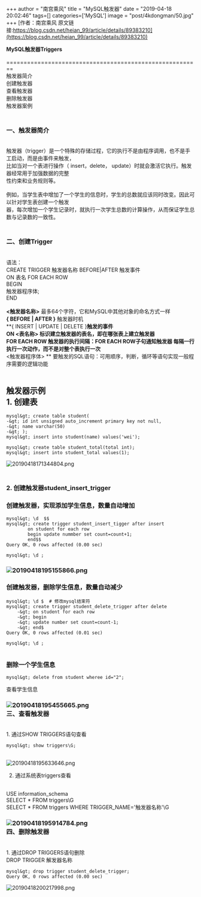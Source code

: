 +++
author = "南宫乘风"
title = "MySQL触发器"
date = "2019-04-18 20:02:46"
tags=[]
categories=['MySQL']
image = "post/4kdongman/50.jpg"
+++
[作者：南宫乘风   原文链接:https://blog.csdn.net/heian_99/article/details/89383210](https://blog.csdn.net/heian_99/article/details/89383210)

**MySQL触发器Triggers**<br><br> ========================================================<br> 触发器简介<br> 创建触发器<br> 查看触发器<br> 删除触发器<br> 触发器案例

### <br> 一、触发器简介

<br> 触发器（trigger）是一个特殊的存储过程，它的执行不是由程序调用，也不是手工启动，而是由事件来触发，<br> 比如当对一个表进行操作（ insert，delete， update）时就会激活它执行。触发器经常用于加强数据的完整<br> 性约束和业务规则等。<br><br> 例如，当学生表中增加了一个学生的信息时，学生的总数就应该同时改变。因此可以针对学生表创建一个触发<br> 器，每次增加一个学生记录时，就执行一次学生总数的计算操作，从而保证学生总数与记录数的一致性。

### <br> 二、创建Trigger

<br>语法：<br> CREATE TRIGGER 触发器名称 BEFORE|AFTER 触发事件<br> ON 表名 FOR EACH ROW<br> BEGIN<br> 触发器程序体;<br> END<br><br>**&lt;触发器名称&gt;** 最多64个字符，它和MySQL中其他对象的命名方式一样<br>**{ BEFORE | AFTER }** 触发器时机<br>**{ INSERT | UPDATE | DELETE }**触发的事件<br>**ON &lt;表名称&gt;** 标识建立触发器的表名，即在哪张表上建立触发器<br>**FOR EACH ROW** 触发器的执行间隔：FOR EACH ROW子句通知触发器 每隔一行<br> 执行一次动作，而不是对整个表执行一次<br>**&lt;触发器程序体&gt; ** 要触发的SQL语句：可用顺序，判断，循环等语句实现一般程序需要的逻辑功能<br>  

## 触发器示例<br> 1. 创建表

```
mysql&gt; create table student(
-&gt; id int unsigned auto_increment primary key not null,
-&gt; name varchar(50)
-&gt; );
mysql&gt; insert into student(name) values('wei');

mysql&gt; create table student_total(total int);
mysql&gt; insert into student_total values(1);

```

![20190418171344804.png](https://img-blog.csdnimg.cn/20190418171344804.png)

### <br> 2. 创建触发器student_insert_trigger

### 创建触发器，实现添加学生信息，数量自动增加

```
mysql&gt; \d  $$
mysql&gt; create trigger student_insert_tigger after insert
		on student for each row 
		begin update nummber set count=count+1; 
		end$$
Query OK, 0 rows affected (0.00 sec)

mysql&gt; \d ;
```

### ![20190418195155866.png](https://img-blog.csdnimg.cn/20190418195155866.png)

### 创建触发器，删除学生信息，数量自动减少

```
mysql&gt; \d $  # 修改mysql结束符
mysql&gt; create trigger student_delete_trigger after delete
    -&gt; on student for each row
    -&gt; begin
    -&gt; update number set count=count-1;
    -&gt; end$
Query OK, 0 rows affected (0.01 sec)

mysql&gt; \d ;  


```

### 删除一个学生信息

```
mysql&gt; delete from student wheree id="2";
```

查看学生信息

### ![20190418195455665.png](https://img-blog.csdnimg.cn/20190418195455665.png)<br> 三、查看触发器

<br> 1. 通过SHOW TRIGGERS语句查看

```
mysql&gt; show triggers\G;
```

<br>![20190418195633646.png](https://img-blog.csdnimg.cn/20190418195633646.png)

2. 通过系统表triggers查看

<br> USE information_schema<br> SELECT * FROM triggers\G<br> SELECT * FROM triggers WHERE TRIGGER_NAME='触发器名称'\G

### ![20190418195914784.png](https://img-blog.csdnimg.cn/20190418195914784.png)<br> 四、删除触发器

<br> 1. 通过DROP TRIGGERS语句删除<br> DROP TRIGGER 解发器名称

```
mysql&gt; drop trigger student_delete_trigger;
Query OK, 0 rows affected (0.00 sec)

```

![20190418200217998.png](https://img-blog.csdnimg.cn/20190418200217998.png)

 

 
